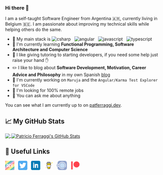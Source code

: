 ### Hi there 👋

I am a self-taught Software Engineer from Argentina 🇦🇷, currently living in Belgium 🇧🇪. I am passionate about improving my technical skills while helping others do the same.

- 🔭 My main stack is
  <img src="https://devicons.github.io/devicon/devicon.git/icons/csharp/csharp-original.svg" alt="csharp"  height="30"/>&nbsp;&nbsp;
  <img src="https://devicons.github.io/devicon/devicon.git/icons/angularjs/angularjs-original.svg" alt="angular" height="30"/>&nbsp;&nbsp;
  <img src="https://devicons.github.io/devicon/devicon.git/icons/javascript/javascript-original.svg" alt="javascript" height="30"/>&nbsp;&nbsp;
  <img src="https://devicons.github.io/devicon/devicon.git/icons/typescript/typescript-original.svg" alt="typescript" height="30"/>
- 🌱 I'm currently learning **Functional Programming, Software Architecture and Computer Science**
- 👯 I like giving tutoring to starting developers, if you need some help just raise your hand ✋
- ✏️ I like to blog about **Software Development, Motivation, Career Advice and Philosophy** in my own Spanish [blog](https://www.patferraggi.dev/blog)
- 🔭 I'm currently working on `Maruja` and the `Angular/Karma Test Explorer for VSCode`
- 🤔 I'm looking for 100% remote jobs
- 💬 You can ask me about anything

You can see what I am currently up to on [patferraggi.dev](https://www.patferraggi.dev).

## &#x1f4c8; My GitHub Stats

<a href="https://github.com/raagh/raagh">
  <img align="center" src="https://github-readme-stats.vercel.app/api/top-langs/?username=raagh&hide=java,html" />
</a>

<a href="https://github.com/raagh/raagh">
  <img align="center" src="https://github-readme-stats.vercel.app/api?username=raagh&show_icons=true&line_height=27&count_private=true" alt="Patricio Ferraggi's GitHub Stats" />
</a>

## 📇 Useful Links

<p align='left'>
<a href="https://dev.to/patferraggi"><img height="30" src="https://github.com/Raagh/Raagh/raw/master/dev.png?raw=true"></a>&nbsp;&nbsp;
<a href="https://twitter.com/patferraggi"><img height="30" src="https://github.com/Raagh/Raagh/raw/master/twitter.png?raw=true"></a>&nbsp;&nbsp;
<a href="https://www.linkedin.com/in/patricio-ferraggi-ares/"><img height="30" src="https://github.com/Raagh/Raagh/raw/master/linkedin.png?raw=true"></a>&nbsp;&nbsp;
<a href="https://buymeacoffee.com/Iul0hT2"><img height="30" src="https://github.com/Raagh/Raagh/raw/master/by-me-a-coffee.png?raw=true"></a>&nbsp;&nbsp;
<a href="https://cafecito.app/raagh"><img height="30" src="https://github.com/Raagh/Raagh/raw/master/cafecito_logo.png?raw=true"></a>&nbsp;&nbsp;
<a href="https://www.patreon.com/patferraggi"><img height="30" src="https://github.com/Raagh/Raagh/raw/master/patreon.png?raw=true"></a>
</p>
